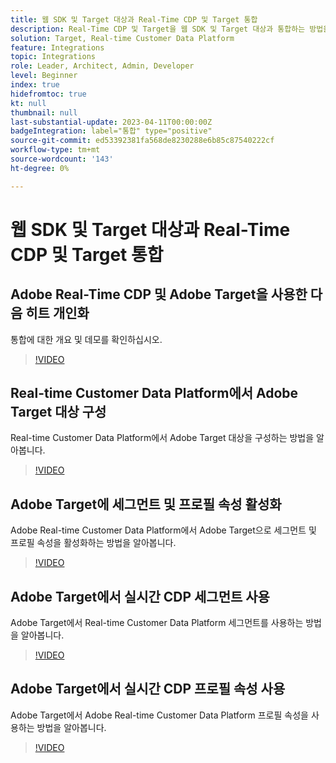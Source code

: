 ```yaml
---
title: 웹 SDK 및 Target 대상과 Real-Time CDP 및 Target 통합
description: Real-Time CDP 및 Target을 웹 SDK 및 Target 대상과 통합하는 방법을 알아봅니다.
solution: Target, Real-time Customer Data Platform
feature: Integrations
topic: Integrations
role: Leader, Architect, Admin, Developer
level: Beginner
index: true
hidefromtoc: true
kt: null
thumbnail: null
last-substantial-update: 2023-04-11T00:00:00Z
badgeIntegration: label="통합" type="positive"
source-git-commit: ed53392381fa568de8230288e6b85c87540222cf
workflow-type: tm+mt
source-wordcount: '143'
ht-degree: 0%

---
```



# 웹 SDK 및 Target 대상과 Real-Time CDP 및 Target 통합

## Adobe Real-Time CDP 및 Adobe Target을 사용한 다음 히트 개인화

통합에 대한 개요 및 데모를 확인하십시오.

>[!VIDEO](https://video.tv.adobe.com/v/340091?quality=12&learn=on)


## Real-time Customer Data Platform에서 Adobe Target 대상 구성

Real-time Customer Data Platform에서 Adobe Target 대상을 구성하는 방법을 알아봅니다.

>[!VIDEO](https://video.tv.adobe.com/v/3418799/?learn=on)

## Adobe Target에 세그먼트 및 프로필 속성 활성화

Adobe Real-time Customer Data Platform에서 Adobe Target으로 세그먼트 및 프로필 속성을 활성화하는 방법을 알아봅니다.

>[!VIDEO](https://video.tv.adobe.com/v/3419036/?learn=on)

## Adobe Target에서 실시간 CDP 세그먼트 사용

Adobe Target에서 Real-time Customer Data Platform 세그먼트를 사용하는 방법을 알아봅니다.

>[!VIDEO](https://video.tv.adobe.com/v/3419149/?learn=on)

## Adobe Target에서 실시간 CDP 프로필 속성 사용

Adobe Target에서 Adobe Real-time Customer Data Platform 프로필 속성을 사용하는 방법을 알아봅니다.

>[!VIDEO](https://video.tv.adobe.com/v/3419318/?learn=on)

